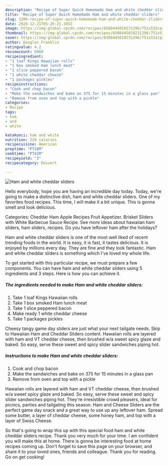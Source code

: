 ```yaml
---
description: "Recipe of Super Quick Homemade Ham and white cheddar sliders"
title: "Recipe of Super Quick Homemade Ham and white cheddar sliders"
slug: 1206-recipe-of-super-quick-homemade-ham-and-white-cheddar-sliders
date: 2020-12-21T05:26:21.345Z
image: https://img-global.cpcdn.com/recipes/6508445010231296/751x532cq70/ham-and-white-cheddar-sliders-recipe-main-photo.jpg
thumbnail: https://img-global.cpcdn.com/recipes/6508445010231296/751x532cq70/ham-and-white-cheddar-sliders-recipe-main-photo.jpg
cover: https://img-global.cpcdn.com/recipes/6508445010231296/751x532cq70/ham-and-white-cheddar-sliders-recipe-main-photo.jpg
author: Douglas Franklin
ratingvalue: 4.2
reviewcount: 6068
recipeingredient:
- "1 loaf Kings Hawaiian rolls"
- "1 box smoked Ham lunch meat"
- "1 slice peppered bacon"
- "1 white cheddar cheese"
- "1 packages pickles"
recipeinstructions:
- "Cook and chop bacon"
- "Make the sandwiches and bake on 375 for 15 minutes in a glass pan"
- "Remove from oven and top with a pickle"
categories:
- Recipe
tags:
- ham
- and
- white

katakunci: ham and white 
nutrition: 229 calories
recipecuisine: American
preptime: "PT28M"
cooktime: "PT42M"
recipeyield: "3"
recipecategory: Dessert

---
```



![Ham and white cheddar sliders](https://img-global.cpcdn.com/recipes/6508445010231296/751x532cq70/ham-and-white-cheddar-sliders-recipe-main-photo.jpg)

Hello everybody, hope you are having an incredible day today. Today, we're going to make a distinctive dish, ham and white cheddar sliders. One of my favorites food recipes. This time, I will make it a bit unique. This is gonna smell and look delicious.

Categories: Cheddar Ham Apple Recipes Fruit Appetizer. Brisket Sliders with White Barbecue Sauce Recipe. See more ideas about hawaiian ham sliders, ham sliders, recipes. Do you have leftover ham after the holidays?

Ham and white cheddar sliders is one of the most well liked of recent trending foods in the world. It is easy, it is fast, it tastes delicious. It is enjoyed by millions every day. They are fine and they look fantastic. Ham and white cheddar sliders is something which I've loved my whole life.


To get started with this particular recipe, we must prepare a few components. You can have ham and white cheddar sliders using 5 ingredients and 3 steps. Here is how you can achieve it.

<!--inarticleads1-->

##### The ingredients needed to make Ham and white cheddar sliders:

1. Take 1 loaf Kings Hawaiian rolls
1. Take 1 box smoked Ham lunch meat
1. Take 1 slice peppered bacon
1. Make ready 1 white cheddar cheese
1. Take 1 packages pickles


Cheesy tangy game day sliders are just what your next tailgate needs. Skip to Hawaiian Ham and Cheddar Sliders content. Hawaiian rolls are layered with ham and VT cheddar cheese, then brushed w/a sweet spicy glaze and baked. So easy, serve these sweet and spicy slider sandwiches piping hot. 

<!--inarticleads2-->

##### Instructions to make Ham and white cheddar sliders:

1. Cook and chop bacon
1. Make the sandwiches and bake on 375 for 15 minutes in a glass pan
1. Remove from oven and top with a pickle


Hawaiian rolls are layered with ham and VT cheddar cheese, then brushed w/a sweet spicy glaze and baked. So easy, serve these sweet and spicy slider sandwiches piping hot. They&#39;re irresistible crowd pleasers, ideal for picnics, parties and tailgating this season. Ham and Cheese Sliders are the perfect game day snack and a great way to use up any leftover ham. Spread some butter, a layer of cheddar cheese, some honey ham, and top with a layer of Swiss Cheese. 

So that's going to wrap this up with this special food ham and white cheddar sliders recipe. Thank you very much for your time. I am confident you will make this at home. There is gonna be interesting food at home recipes coming up. Don't forget to save this page on your browser, and share it to your loved ones, friends and colleague. Thank you for reading. Go on get cooking!
